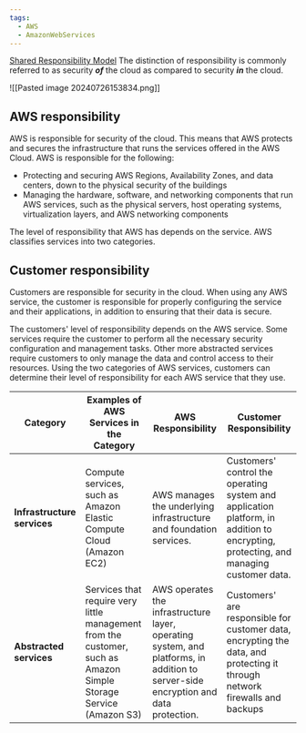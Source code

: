 ```yaml
---
tags:
  - AWS
  - AmazonWebServices
---
```

[Shared Responsibility Model](https://aws.amazon.com/compliance/shared-responsibility-model/)
The distinction of responsibility is commonly referred to as security **_of_** the cloud as compared to security _**in**_ the cloud.

![[Pasted image 20240726153834.png]]

## AWS responsibility

AWS is responsible for security of the cloud. This means that AWS protects and secures the infrastructure that runs the services offered in the AWS Cloud. AWS is responsible for the following:

- Protecting and securing AWS Regions, Availability Zones, and data centers, down to the physical security of the buildings
- Managing the hardware, software, and networking components that run AWS services, such as the physical servers, host operating systems, virtualization layers, and AWS networking components

The level of responsibility that AWS has depends on the service. AWS classifies services into two categories.
## Customer responsibility

Customers are responsible for security in the cloud. When using any AWS service, the customer is responsible for properly configuring the service and their applications, in addition to ensuring that their data is secure.

The customers' level of responsibility depends on the AWS service. Some services require the customer to perform all the necessary security configuration and management tasks. Other more abstracted services require customers to only manage the data and control access to their resources. Using the two categories of AWS services, customers can determine their level of responsibility for each AWS service that they use.

| **Category**                      | **Examples of AWS Services in the Category**                                                                      | **AWS Responsibility**                                                                                                             | **Customer Responsibility**                                                                                                          |
| --------------------------------- | ----------------------------------------------------------------------------------------------------------------- | ---------------------------------------------------------------------------------------------------------------------------------- | ------------------------------------------------------------------------------------------------------------------------------------ |
| **Infrastructure services  <br>** | Compute services, such as Amazon Elastic Compute Cloud (Amazon EC2)                                               | AWS manages the underlying infrastructure and foundation services.                                                                 | Customers' control the operating system and application platform, in addition to encrypting, protecting, and managing customer data. |
| **Abstracted services  <br>**     | Services that require very little management from the customer, such as Amazon Simple Storage Service (Amazon S3) | AWS operates the infrastructure layer, operating system, and platforms, in addition to server-side encryption and data protection. | Customers' are responsible for customer data, encrypting the data, and protecting it through network firewalls and backups           |